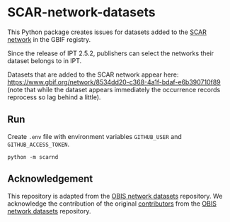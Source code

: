 # SCAR-network-datasets

This Python package creates issues for datasets added to the [SCAR network](https://www.gbif.org/network/8534dd20-c368-4a1f-bdaf-e6b390710f89) in the GBIF registry.

Since the release of IPT 2.5.2, publishers can select the networks their dataset belongs to in IPT. 

Datasets that are added to the SCAR network appear here: https://www.gbif.org/network/8534dd20-c368-4a1f-bdaf-e6b390710f89 (note that while the dataset appears immediately the occurrence records reprocess so lag behind a little).


## Run

Create `.env` file with environment variables `GITHUB_USER` and `GITHUB_ACCESS_TOKEN`.

```
python -m scarnd
```

## Acknowledgement

This repository is adapted from the [OBIS network datasets](https://github.com/iobis/obis-network-datasets) repository. We acknowledge the contribution of the original [contributors](https://github.com/iobis/obis-network-datasets/graphs/contributors) from the [OBIS network datasets](https://github.com/iobis/obis-network-datasets) repository.

